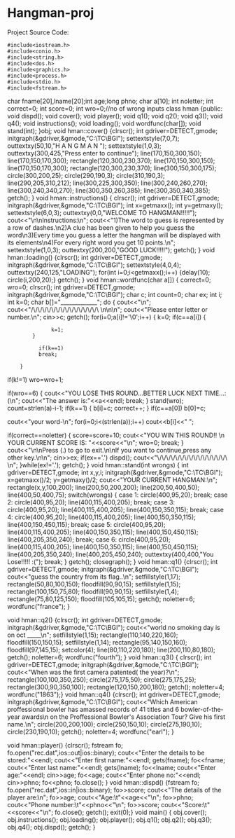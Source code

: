 # Hangman-proj
Project Source Code:
```
#include<iostream.h>
#include<conio.h>
#include<string.h>
#include<dos.h>
#include<graphics.h>
#include<process.h>
#include<stdio.h>
#include<fstream.h>
```
char fname[20],lname[20];int age;long phno;
char a[10];
int noletter;
int correct=0;
int score=0;
int wro=0;//no of wrong inputs
class hman
{public:
	void dispd();
void cover();
void player();
void q1();
void q2();
void q3();
	void q4();
void instructions();
void loading();
void wordfunc(char[]);
void stand(int);
}obj;
void hman::cover()
{clrscr();
int gdriver=DETECT,gmode;
initgraph(&gdriver,&gmode,"C:\\TC\\BGI");
settextstyle(7,0,7);
outtextxy(50,10,"H A N G M A N ");
settextstyle(1,0,3);
outtextxy(300,425,"Press enter to continue");
line(170,150,300,150);
line(170,150,170,300);
rectangle(120,300,230,370);
line(170,150,300,150);
line(170,150,170,300);
rectangle(120,300,230,370);
line(300,150,300,175);
circle(300,200,25);
circle(290,190,3);
circle(310,190,3);
line(290,205,310,212);
line(300,225,300,350);
line(300,240,260,270);
line(300,240,340,270);
line(300,350,260,385);
line(300,350,340,385);
getch();
}
void hman::instructions()
	{
	clrscr();
	int gdriver=DETECT,gmode;
	initgraph(&gdriver,&gmode,"C:\\TC\\BGI");
	int x=getmaxx();
	int y=getmaxy();
	settextstyle(6,0,3);
	outtextxy(0,0,"WELCOME TO HANGMAN!!!!!");
	cout<<"\n\nInstructions:\n";
	cout<<"1)The word to guess is represented by a row of dashes.\n2)A clue has been given to help you guess the word\n3)Every time you guess a letter the hangman will be displayed with its elements\n4)For every right word you get 10 points.\n";
	settextstyle(1,0,3);
	outtextxy(200,200,"GOOD LUCK!!!!!");
	getch();
	}
void hman::loading()
	{clrscr();
	int gdriver=DETECT,gmode;
	initgraph(&gdriver,&gmode,"C:\\TC\\BGI");
settextstyle(4,0,4);
outtextxy(240,125,"LOADING");
for(int i=0;i<getmaxx();i++)
{delay(10);
circle(i,200,20);}
getch();
}
void hman::wordfunc(char a[])
{       correct=0;
	wro=0;
   clrscr();
   int gdriver=DETECT,gmode;
   initgraph(&gdriver,&gmode,"C:\\TC\\BGI");
   char c;
   int count=0;
   char ex;
   int i;
   int k=0;
   char b[]="_____________";
   do
     {
	cout<<"\n";
	cout<<"/\\/\\/\\/\\/\\/\\/\\/\\/\\/\\/\\/\\/\\/\\/\\ \n\n\n";
	cout<<"Please enter letter or number.\n";
	cin>>c;
	getch();
	for(i=0;a[i]!='\0';i++)
		{  k=0;
		   if(c==a[i])
			{

				  k=1;
			}

			  if(k==1)
			  break;

		}
   if(k!=1)
   wro=wro+1;

   if(wro==6)
  { cout<<"YOU LOSE THIS ROUND...BETTER LUCK NEXT TIME...:(\n";
    cout<<"The answer is:"<<a<<endl;
   break;
   }
   stand(wro);
   count=strlen(a)-i-1;
   if(k==1)
      {
	b[i]=c;
	correct++;
      }
  if(c==a[0])
  b[0]=c;

  cout<<"your word-\n";
  for(i=0;i<(strlen(a));i++)
  cout<<b[i]<<"   ";

   if(correct==noletter)
  {
  score=score+10;
  cout<<"YOU WIN THIS ROUND!! \n YOUR CURRENT SCORE IS: "<<score<<"\n";
  wro=0;
  break;
  }
  cout<<"\n\nPress (.) to go to exit.\n\nIf you want to continue,press any other key.\n\n";
  cin>>ex;
  if(ex=='.')
  dispd();
  cout<<"\\/\\/\\/\\/\\/\\/\\/\\/\\/\\/\\/\\/\\/\\/\\/\ \n";
  }while(ex!='.');
  getch();
  }
void hman::stand(int wrongs)
	{
	int gdriver=DETECT,gmode;
	int x,y,i;
	initgraph(&gdriver,&gmode,"C:\\TC\\BGI");
	x=getmaxx()/2;
	y=getmaxy()/2;
	cout<<"YOUR CURRENT HANGMAN:\n";
	rectangle(x,y,100,200);
	line(200,50,200,200);
	line(200,50,400,50);
	line(400,50,400,75);
	switch(wrongs)
	{
	case 1:
	circle(400,95,20);
	break;
	case 2:
	circle(400,95,20);
	line(400,115,400,205);
	 break;
	case 3:
	circle(400,95,20);
	line(400,115,400,205);
	line(400,150,350,115);
	break;
	case 4:
	circle(400,95,20);
	line(400,115,400,205);
	line(400,150,350,115);
	line(400,150,450,115);
         break;
	case 5:
	circle(400,95,20);
	line(400,115,400,205);
	line(400,150,350,115);
	line(400,150,450,115);
	line(400,205,350,240);
	break;
	case 6:
	circle(400,95,20);
	line(400,115,400,205);
	line(400,150,350,115);
	line(400,150,450,115);
	line(400,205,350,240);
	line(400,205,450,240);
	outtextxy(400,400,"You Lose!!!!! :(");
	break;
	}
getch();
	closegraph();
	}
void hman::q1()
{clrscr();
int gdriver=DETECT,gmode;
	initgraph(&gdriver,&gmode,"C:\\TC\\BGI");
cout<<"guess the country from its flag..\n";
	setfillstyle(1,17);
	rectangle(50,80,100,150);
	floodfill(90,90,15);
	setfillstyle(1,15);
	rectangle(100,150,75,80);
	floodfill(90,90,15);
	setfillstyle(1,4);
	rectangle(75,80,125,150);
	floodfill(105,105,15);
getch();
noletter=6;
wordfunc("france");
}


void hman::q2()
{clrscr();
int gdriver=DETECT,gmode;
	initgraph(&gdriver,&gmode,"C:\\TC\\BGI");
cout<<"world no smoking day is on oct _____\n";
	setfillstyle(1,15);
	rectangle(110,140,220,160);
	floodfill(150,150,15);
	setfillstyle(1,14);
	rectangle(95,140,150,160);
	floodfill(97,145,15);
	setcolor(4);
	line(80,110,220,180);
	line(200,110,80,180);
getch();
	noletter=6;
	wordfunc("fourth");
	}
void hman::q3()
{  clrscr();
	int gdriver=DETECT,gmode;
	initgraph(&gdriver,&gmode,"C:\\TC\\BGI");
	cout<<"When was the first camera patented( the year)?\n";
	rectangle(100,100,350,250);
	circle(275,175,50);
	circle(275,175,25);
	rectangle(300,90,350,100);
	rectangle(120,150,200,180);
	getch();
	noletter=4;
	wordfunc("1863");}
void hman::q4()
	{clrscr();
	int gdriver=DETECT,gmode;
	initgraph(&gdriver,&gmode,"C:\\TC\\BGI");
cout<<"Which American proffessional bowler has amassed records of 41 titles and 6 bowler-of-the-year awards\n on the Proffessional Bowler's Association Tour? Give his first name.\n";
	circle(200,200,100);
	circle(250,150,10);
	circle(275,190,10);
	circle(230,190,10);
	getch();
	noletter=4;
	wordfunc("earl");
}

void hman::player()
	{clrscr();
	fstream fo;
	fo.open("rec.dat",ios::out|ios::binary);
cout<<"Enter the details to be stored:"<<endl;
	cout<<"Enter first name:"<<endl;
	gets(fname);
	fo<<fname;
	cout<<"Enter last name:"<<endl;
	gets(lname);
	fo<<lname;
	cout<<"Enter age:"<<endl;
	cin>>age;
	fo<<age;
	cout<<"Enter phone no:"<<endl;
	cin>>phno;
	fo<<phno;
	fo.close();
}
void hman::dispd()
	{fstream fo;
	fo.open("rec.dat",ios::in|ios::binary);
	fo>>score;
	cout<<"The details of the player are:\n";
	fo>>age;
	cout<<"Age:\t"<<age<<"\n";
	fo>>phno;
	cout<<"Phone number:\t"<<phno<<"\n";
	fo>>score;
	cout<<"Score:\t"<<score<<"\n";
	fo.close();
getch();
	exit(0);}
void main()
	{ obj.cover();
	obj.instructions();
	obj.loading();
	obj.player();
	obj.q1();
       	obj.q2();
obj.q3();
	obj.q4();
	obj.dispd();
getch();
}





